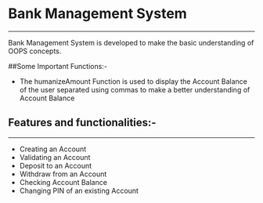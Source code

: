 # Bank Management System
****
  Bank Management System is developed to make the basic understanding of OOPS concepts. 

##Some Important Functions:-
  - The humanizeAmount Function is used to display the Account Balance of the user separated using commas to make a better understanding of Account Balance
  
  
  ## Features and functionalities:-
****
  - Creating an Account
  - Validating an Account
  - Deposit to an Account
  - Withdraw from an Account
  - Checking Account Balance
  - Changing PIN of an existing Account


